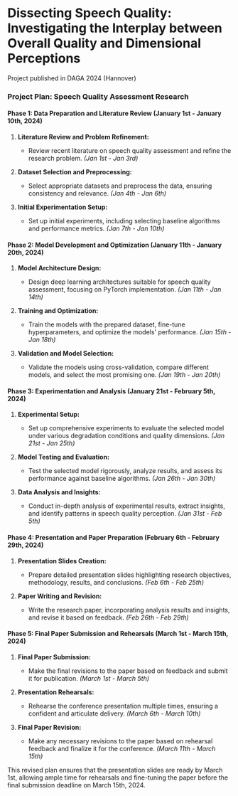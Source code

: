 # Dissecting Speech Quality: Investigating the Interplay between Overall Quality and Dimensional Perceptions
Project published in DAGA 2024 (Hannover)

### **Project Plan: Speech Quality Assessment Research**

#### **Phase 1: Data Preparation and Literature Review (January 1st - January 10th, 2024)**

1. **Literature Review and Problem Refinement:**
   - Review recent literature on speech quality assessment and refine the research problem. *(Jan 1st - Jan 3rd)*

2. **Dataset Selection and Preprocessing:**
   - Select appropriate datasets and preprocess the data, ensuring consistency and relevance. *(Jan 4th - Jan 6th)*

3. **Initial Experimentation Setup:**
   - Set up initial experiments, including selecting baseline algorithms and performance metrics. *(Jan 7th - Jan 10th)*

#### **Phase 2: Model Development and Optimization (January 11th - January 20th, 2024)**

1. **Model Architecture Design:**
   - Design deep learning architectures suitable for speech quality assessment, focusing on PyTorch implementation. *(Jan 11th - Jan 14th)*

2. **Training and Optimization:**
   - Train the models with the prepared dataset, fine-tune hyperparameters, and optimize the models' performance. *(Jan 15th - Jan 18th)*

3. **Validation and Model Selection:**
   - Validate the models using cross-validation, compare different models, and select the most promising one. *(Jan 19th - Jan 20th)*

#### **Phase 3: Experimentation and Analysis (January 21st - February 5th, 2024)**

1. **Experimental Setup:**
   - Set up comprehensive experiments to evaluate the selected model under various degradation conditions and quality dimensions. *(Jan 21st - Jan 25th)*

2. **Model Testing and Evaluation:**
   - Test the selected model rigorously, analyze results, and assess its performance against baseline algorithms. *(Jan 26th - Jan 30th)*

3. **Data Analysis and Insights:**
   - Conduct in-depth analysis of experimental results, extract insights, and identify patterns in speech quality perception. *(Jan 31st - Feb 5th)*

#### **Phase 4: Presentation and Paper Preparation (February 6th - February 29th, 2024)**

1. **Presentation Slides Creation:**
   - Prepare detailed presentation slides highlighting research objectives, methodology, results, and conclusions. *(Feb 6th - Feb 25th)*

2. **Paper Writing and Revision:**
   - Write the research paper, incorporating analysis results and insights, and revise it based on feedback. *(Feb 26th - Feb 29th)*

#### **Phase 5: Final Paper Submission and Rehearsals (March 1st - March 15th, 2024)**

1. **Final Paper Submission:**
   - Make the final revisions to the paper based on feedback and submit it for publication. *(March 1st - March 5th)*

2. **Presentation Rehearsals:**
   - Rehearse the conference presentation multiple times, ensuring a confident and articulate delivery. *(March 6th - March 10th)*

3. **Final Paper Revision:**
   - Make any necessary revisions to the paper based on rehearsal feedback and finalize it for the conference. *(March 11th - March 15th)*

This revised plan ensures that the presentation slides are ready by March 1st, allowing ample time for rehearsals and fine-tuning the paper before the final submission deadline on March 15th, 2024.
